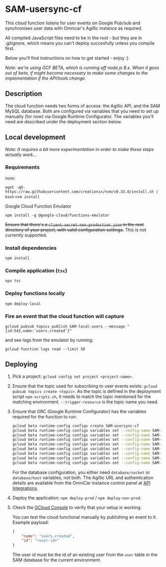 # SAM-usersync-cf

This cloud function listens for user events on Google Pub/sub and synchronises user data with Omnicar's Agillic instance
as required.

All compiled JavaScript files need to be in the root - but they are in .gitignore, which means you can't deploy
succesfully unless you compile first.

Below you'll find instructions on how to get started - enjoy :)

_Note: we're using GCF BETA, which is running off node.js 8.x. When it goes out of beta, if might become necessary to
make some changes to the implementation if the API/tools change._

## Description

The cloud function needs two forms of access: the Agillic API, and the SAM MySQL database. Both are configured via
variables that you need to set up manually (for now) via Google Runtime Configurator. The variables you'll need are
described under the deployment section below.

## Local development

_Note: It requires a bit more experimentation in order to make these steps actually work..._

### Requirements

nvm:

`wget -qO- https://raw.githubusercontent.com/creationix/nvm/v0.33.8/install.sh | bash`
`nvm install`

Google Cloud Function Emulator

`npm install -g @google-cloud/functions-emulator`

~~Ensure that there's a `client-secret-non-production.json` in the root directory of your project, with valid
configuration settings.~~ This is not currently supported.

### Install dependencies

`npm install`

### Compile application (`tsc`)

`npx tsc`

### Deploy functions locally

`npm deploy-local`

### Fire an event that the cloud function will capture

`gcloud pubsub topics publish SAM-local-users --message "{id:542,name:'users.created'}"`

and see logs from the emulator by running:

`gcloud function logs read --limit 50`

## Deploying

1. Pick a project: `gcloud config set project <project-name>`.

2. Ensure that the topic used for subscribing to user events exists: `gcloud pubsub topics create <topic>`.
   As the topic is defined in the deployment script `npm-scripts.sh`, it needs to match the topic mentioned for the
   matching environment. `--trigger-resource` is the topic name you need.

3. Ensure that GRC (Google Runtime Configurator) has the variables required for the function to run:

   ```bash
   gcloud beta runtime-config configs create SAM-usersync-cf
   gcloud beta runtime-config configs variables set --config-name SAM-usersync-cf --is-text agillic/base-url "<value>"
   gcloud beta runtime-config configs variables set --config-name SAM-usersync-cf --is-text agillic/client-id "<value>"
   gcloud beta runtime-config configs variables set --config-name SAM-usersync-cf --is-text agillic/client-secret "<value>"
   gcloud beta runtime-config configs variables set --config-name SAM-usersync-cf --is-text database/socket "<value>"
   gcloud beta runtime-config configs variables set --config-name SAM-usersync-cf --is-text database/hostname "<value>"
   gcloud beta runtime-config configs variables set --config-name SAM-usersync-cf --is-text database/user "<value>"
   gcloud beta runtime-config configs variables set --config-name SAM-usersync-cf --is-text database/password "<value>"
   gcloud beta runtime-config configs variables set --config-name SAM-usersync-cf --is-text database/dbname "<value>"
   ```

   For the database configuration, you either need `database/socket` or `database/host` variables, not both.
   The Agillic URL and authentication details are available from the OmniCar instance control panel
   at [API Integrations](https://omnicar-stag.agillic.eu/agillicadmin).

4. Deploy the application: `npm deploy-prod` / `npm deploy-non-prod`.

5. Check the [GCloud Console](https://console.cloud.google.com) to verify that your setup is working.

   You can test the cloud functional manually by publishing an event to it. Example payload:

   ```json
   {
       "name": "users.created",
       "id": "<user-id>"
   }
   ```

   The user id must be the id of an existing user from the `user` table in the SAM database for the current environment.

